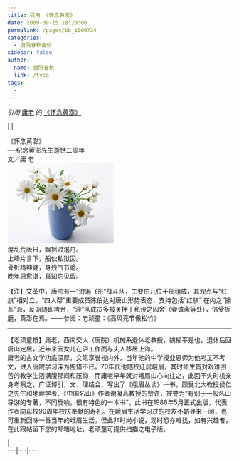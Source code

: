 ```yaml
---
title: 引用 《怀念黄澎》
date: 2009-09-15 18:20:00
permalink: /pages/bb_1000724
categories: 
  - 唐院春秋备份
sidebar: false
author: 
  name: 唐院春秋
  link: /tycq
tags: 
  - 
---
```


_引用_ [庸老](http://blog.163.com/weifuping@yeah/) 的
[《怀念黄澎》](http://blog.163.com/weifuping@yeah/blog/static/11793236120097592255357)

|  |  
  
  
《怀念黄澎》  
──纪念黄澎先生逝世二周年  
文／庸 老  
![](/pic/img.bimg.126.net_photo_PRfu3lk9LANet1huNAC1SQ==_4261812622376427693.jpg)  
混乱荒唐日，飘摇浪遏舟。  
上峰片言下，船伙私狱囚。  
骨折精神健，身残气节遒。  
晚年思愈湛，真知灼见留。  
  
【注】文革中，唐院有一“浪遏飞舟”战斗队，主要由几位干部组成，其观点与“红旗”相对立。“四人帮”重要成员陈伯达对唐山形势表态，支持包括“红旗”
在内之“拥军”派，反派随即垮台，“浪”队成员多被关押于私设之囚舍（眷诚斋等处），倍受折磨，黄澎在焉。——参阅：老顽童：《高风亮节傲松竹》  
  

* * *

  
【老顽童按】庸老，西南交大（唐院）机械系退休老教授，魏福平是也。退休后回唐山定居，近年来因女儿在沪工作而与夫人移居上海。  
庸老的古文学功底深厚，文笔享誉校内外，当年他的中学授业恩师为他考工不考文，进入唐院学习深为惋惜不已。70年代他随校迁居峨眉，其时师生皆对艰难困苦的教学生活满腹郁闷和压抑，而庸老早年就对峨眉山心向往之，此回不失时机亲身考察之，广证博引，文、理结合，写出了《峨眉丛谈》一书，颇受北大教授侯仁之先生和地理学者、《中国名山》作者谢凝高教授的赞许，被誉为“有别于一般名山导游的专著，不同反响，很有特色的一本书”。此书在1986年5月正式出版，代表作者向母校90周年校庆奉献的寿礼。在峨眉生活学习过的校友不妨寻来一阅，也可重新回味一番当年的峨眉生活。但此非时尚小说，现时恐亦难找，如有兴趣者，在此跟帖留下您的邮箱地址，老顽童可提供扫描之电子版。  
  
  
  
|  
---|---|---